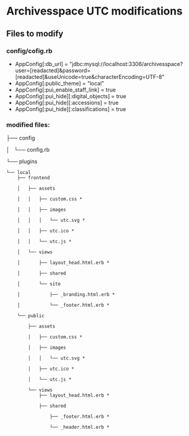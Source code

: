 # Archivesspace UTC modifications

## Files to modify
### config/cofig.rb
- AppConfig[:db_url] = "jdbc:mysql://localhost:3306/archivesspace?user=[readacted]&password=[readacted]&useUnicode=true&characterEncoding=UTF-8"
- AppConfig[:public_theme] = "local"
- AppConfig[:pui_enable_staff_link] = true
- AppConfig[:pui_hide][:digital_objects] = true
- AppConfig[:pui_hide][:accessions] = true
- AppConfig[:pui_hide][:classifications] = true
### modified files:


├── config

│   └── config.rb

└── plugins

    └── local
        ├── frontend

        │   ├── assets

        │   │   ├── custom.css *

        │   │   ├── images

        │   │   │   └── utc.svg *

        │   │   ├── utc.ico *

        │   │   └── utc.js *

        │   └── views

        │       ├── layout_head.html.erb *

        │       ├── shared

        │       └── site

        │           ├── _branding.html.erb *

        │           └── _footer.html.erb *

        └── public

            ├── assets

            │   ├── custom.css *

            │   ├── images

            │   │   └── utc.svg *

            │   ├── utc.ico *

            │   └── utc.js *

            └── views
                ├── layout_head.html.erb *

                ├── shared

                    ├── _footer.html.erb *

                    └── _header.html.erb *
